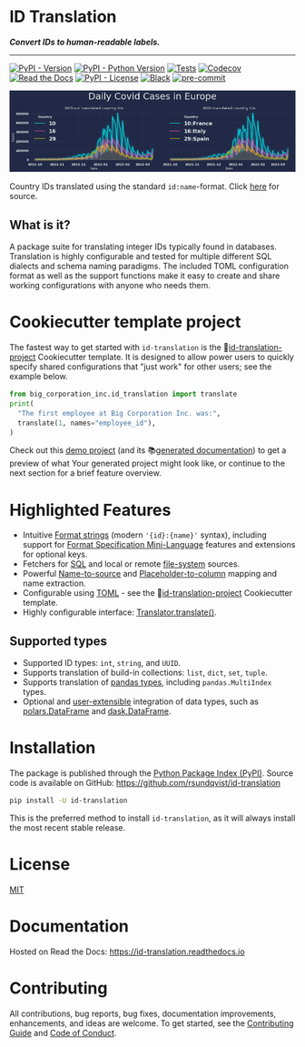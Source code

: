 # ID Translation
**_Convert IDs to human-readable labels._**

-----------------

[![PyPI - Version](https://img.shields.io/pypi/v/id-translation.svg)](https://pypi.python.org/pypi/id-translation)
[![PyPI - Python Version](https://img.shields.io/pypi/pyversions/id-translation.svg)](https://pypi.python.org/pypi/id-translation)
[![Tests](https://github.com/rsundqvist/id-translation/workflows/tests/badge.svg)](https://github.com/rsundqvist/id-translation/actions?workflow=tests)
[![Codecov](https://codecov.io/gh/rsundqvist/id-translation/branch/master/graph/badge.svg)](https://codecov.io/gh/rsundqvist/id-translation)
[![Read the Docs](https://readthedocs.org/projects/id-translation/badge/)](https://id-translation.readthedocs.io/)
[![PyPI - License](https://img.shields.io/pypi/l/id-translation.svg)](https://pypi.python.org/pypi/id-translation)
[![Black](https://img.shields.io/badge/code%20style-black-000000.svg)](https://github.com/psf/black)
[![pre-commit](https://img.shields.io/badge/pre--commit-enabled-brightgreen?logo=pre-commit&logoColor=white)](https://github.com/pre-commit/pre-commit)


<div align="center">
  <img src="https://github.com/rsundqvist/id-translation/raw/master/docs/_images/covid-europe-mplcyberpunk-theme.png"><br>
</div>

Country IDs translated using the standard `id:name`-format. Click [here][ecdc] for source.

[ecdc]: https://www.ecdc.europa.eu/en/publications-data/download-todays-data-geographic-distribution-covid-19-cases-worldwide

## What is it?
A package suite for translating integer IDs typically found in databases. Translation is highly configurable and tested
for multiple different SQL dialects and schema naming paradigms. The included TOML configuration format as well as the
support functions make it easy to create and share working configurations with anyone who needs them.

# Cookiecutter template project
The fastest way to get started with `id-translation` is the 🍪[id-translation-project] Cookiecutter template. It is
designed to allow power users to quickly specify shared configurations that "just work" for other users; see the example
below.

```python
from big_corporation_inc.id_translation import translate
print(
  "The first employee at Big Corporation Inc. was:", 
  translate(1, names="employee_id"),
)
```

Check out this [demo project](https://github.com/rsundqvist/id-translation-project/tree/master/demo/bci-id-translation)
(and its 📚[generated documentation](https://rsundqvist.github.io/id-translation-project/)) to get a preview of what 
Your generated project might look like, or continue to the next section for a brief feature overview.

[id-translation-project]: https://github.com/rsundqvist/id-translation-project/

# Highlighted Features
- Intuitive [Format strings] (modern `'{id}:{name}'` syntax), including support for
  [Format Specification Mini-Language] features and extensions for optional keys.
- Fetchers for [SQL] and local or remote [file-system] sources.
- Powerful [Name-to-source] and [Placeholder-to-column] mapping and name extraction.
- Configurable using [TOML] - see the 🍪[id-translation-project] Cookiecutter template.
- Highly configurable interface: [Translator.translate()].

[Format strings]: https://id-translation.readthedocs.io/en/stable/_autosummary/id_translation.offline.html#id_translation.offline.Format
[Format Specification Mini-Language]: https://docs.python.org/3/library/string.html#formatspec
[SQL]: https://id-translation.readthedocs.io/en/stable/_autosummary/id_translation.fetching.html#id_translation.fetching.SqlFetcher
[file-system]: https://id-translation.readthedocs.io/en/stable/_autosummary/id_translation.fetching.html#id_translation.fetching.PandasFetcher
[Name-to-source]: https://id-translation.readthedocs.io/en/stable/documentation/translation-primer.html#name-to-source-mapping
[Placeholder-to-column]: https://id-translation.readthedocs.io/en/stable/documentation/translation-primer.html#placeholder-mapping
[TOML]: https://id-translation.readthedocs.io/en/stable/documentation/translator-config.html
[cached instances]: https://id-translation.readthedocs.io/en/stable/_autosummary/id_translation.Translator.load_persistent_instance.html
[Translator.translate()]: https://id-translation.readthedocs.io/en/stable/_autosummary/id_translation.Translator.translate.html

## Supported types
- Supported ID types: `int`, `string`, and `UUID`.
- Supports translation of build-in collections: `list`, `dict`, `set`, `tuple`.
- Supports translation of [pandas types][pandas-translation], including `pandas.MultiIndex` types.
- Optional and [user-extensible] integration of data types, such as [polars.DataFrame] and [dask.DataFrame].

[pandas-translation]: https://id-translation.readthedocs.io/en/stable/documentation/examples/notebooks/cookbook/pandas-index.html
[user-extensible]: https://id-translation.readthedocs.io/en/stable/_autosummary/id_translation.dio.html#id_translation.dio.register_io
[polars.DataFrame]: https://id-translation.readthedocs.io/en/stable/_autosummary/id_translation.dio.integration.polars.html
[dask.DataFrame]: https://id-translation.readthedocs.io/en/stable/_autosummary/id_translation.dio.integration.dask.html

# Installation
The package is published through the [Python Package Index (PyPI)]. Source code
is available on GitHub: https://github.com/rsundqvist/id-translation

```sh
pip install -U id-translation
```

This is the preferred method to install `id-translation`, as it will always install the
most recent stable release.

# License
[MIT](LICENSE.md)

# Documentation
Hosted on Read the Docs: https://id-translation.readthedocs.io

# Contributing

All contributions, bug reports, bug fixes, documentation improvements, enhancements, and ideas are welcome. To get 
started, see the [Contributing Guide](CONTRIBUTING.md) and [Code of Conduct](CODE_OF_CONDUCT.md).

[Python Package Index (PyPI)]: https://pypi.org/project/id-translation

